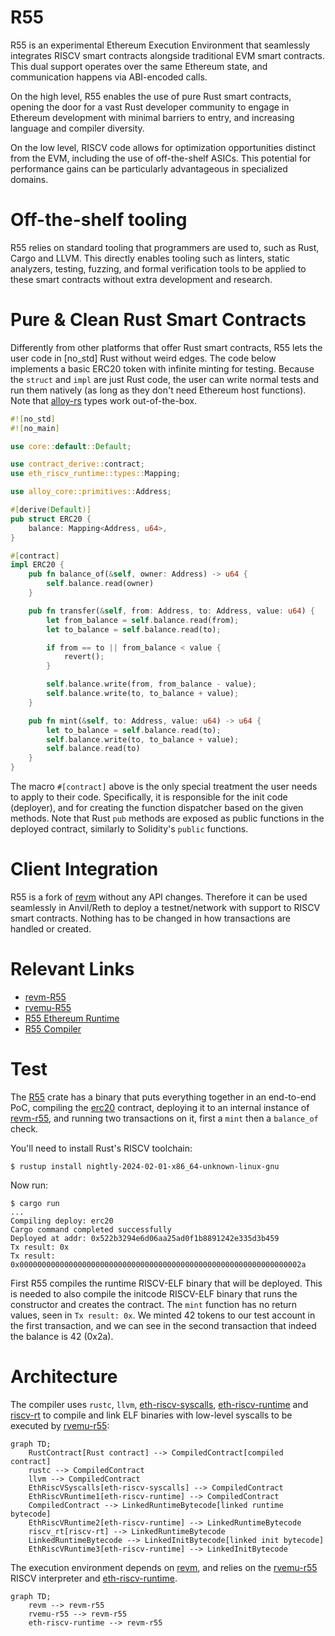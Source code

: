 # R55

R55 is an experimental Ethereum Execution Environment that seamlessly
integrates RISCV smart contracts alongside traditional EVM smart contracts.
This dual support operates over the same Ethereum state, and communication
happens via ABI-encoded calls.

On the high level, R55 enables the use of pure Rust smart contracts, opening
the door for a vast Rust developer community to engage in Ethereum development
with minimal barriers to entry, and increasing language and compiler diversity.

On the low level, RISCV code allows for optimization opportunities distinct
from the EVM, including the use of off-the-shelf ASICs. This potential for
performance gains can be particularly advantageous in specialized domains.

# Off-the-shelf tooling

R55 relies on standard tooling that programmers are used to, such as Rust,
Cargo and LLVM. This directly enables tooling such as linters, static
analyzers, testing, fuzzing, and formal verification tools to be applied to
these smart contracts without extra development and research.

# Pure & Clean Rust Smart Contracts

Differently from other platforms that offer Rust smart contracts, R55 lets the
user code in [no\_std] Rust without weird edges. The code below implements a
basic ERC20 token with infinite minting for testing.
Because the `struct` and `impl` are just Rust code, the user can write normal
tests and run them natively (as long as they don't need Ethereum host
functions).  Note that [alloy-rs](https://github.com/alloy-rs/) types work
out-of-the-box.

```rust
#![no_std]
#![no_main]

use core::default::Default;

use contract_derive::contract;
use eth_riscv_runtime::types::Mapping;

use alloy_core::primitives::Address;

#[derive(Default)]
pub struct ERC20 {
    balance: Mapping<Address, u64>,
}

#[contract]
impl ERC20 {
    pub fn balance_of(&self, owner: Address) -> u64 {
        self.balance.read(owner)
    }

    pub fn transfer(&self, from: Address, to: Address, value: u64) {
        let from_balance = self.balance.read(from);
        let to_balance = self.balance.read(to);

        if from == to || from_balance < value {
            revert();
        }

        self.balance.write(from, from_balance - value);
        self.balance.write(to, to_balance + value);
    }

    pub fn mint(&self, to: Address, value: u64) -> u64 {
        let to_balance = self.balance.read(to);
        self.balance.write(to, to_balance + value);
        self.balance.read(to)
    }
}
```

The macro `#[contract]` above is the only special treatment the user needs to
apply to their code. Specifically, it is responsible for the init code
(deployer), and for creating the function dispatcher based on the given
methods.
Note that Rust `pub` methods are exposed as public functions in the deployed
contract, similarly to Solidity's `public` functions.

# Client Integration

R55 is a fork of [revm](https://github.com/bluealloy/revm) without any API
changes.  Therefore it can be used seamlessly in Anvil/Reth to deploy a
testnet/network with support to RISCV smart contracts.
Nothing has to be changed in how transactions are handled or created.

# Relevant Links

- [revm-R55](https://github.com/r0qs/revm)
- [rvemu-R55](https://github.com/lvella/rvemu)
- [R55 Ethereum Runtime](https://github.com/leonardoalt/r55/tree/main/eth-riscv-runtime)
- [R55 Compiler](https://github.com/leonardoalt/r55/tree/main/r55)

# Test

The [R55](https://github.com/leonardoalt/r55/tree/main/r55) crate has a binary
that puts everything together in an end-to-end PoC, compiling the
[erc20](https://github.com/leonardoalt/r55/tree/main/erc20) contract, deploying
it to an internal instance of [revm-r55](https://github.com/r0qs/revm), and
running two transactions on it, first a `mint` then a `balance_of` check.

You'll need to install Rust's RISCV toolchain:

```console
$ rustup install nightly-2024-02-01-x86_64-unknown-linux-gnu  
```

Now run:

```console
$ cargo run
...
Compiling deploy: erc20
Cargo command completed successfully
Deployed at addr: 0x522b3294e6d06aa25ad0f1b8891242e335d3b459
Tx result: 0x
Tx result: 0x000000000000000000000000000000000000000000000000000000000000002a
```

First R55 compiles the runtime RISCV-ELF binary that will be deployed. This is
needed to also compile the initcode RISCV-ELF binary that runs the constructor
and creates the contract.
The `mint` function has no return values, seen in `Tx result: 0x`. We minted 42
tokens to our test account in the first transaction, and we can see in the
second transaction that indeed the balance is 42 (0x2a).

# Architecture

The compiler uses `rustc`, `llvm`,
[eth-riscv-syscalls](https://github.com/leonardoalt/r55/tree/main/eth-riscv-syscalls),
[eth-riscv-runtime](https://github.com/leonardoalt/r55/tree/main/eth-riscv-runtime)
and [riscv-rt](https://github.com/rust-embedded/riscv/tree/master/riscv-rt) to
compile and link ELF binaries with low-level syscalls to be executed by
[rvemu-r55](https://github.com/lvella/rvemu):

```mermaid
graph TD;
    RustContract[Rust contract] --> CompiledContract[compiled contract]
    rustc --> CompiledContract
    llvm --> CompiledContract
    EthRiscVSyscalls[eth-riscv-syscalls] --> CompiledContract
    EthRiscVRuntime1[eth-riscv-runtime] --> CompiledContract
    CompiledContract --> LinkedRuntimeBytecode[linked runtime bytecode]
    EthRiscVRuntime2[eth-riscv-runtime] --> LinkedRuntimeBytecode
    riscv_rt[riscv-rt] --> LinkedRuntimeBytecode
    LinkedRuntimeBytecode --> LinkedInitBytecode[linked init bytecode]
    EthRiscVRuntime3[eth-riscv-runtime] --> LinkedInitBytecode
```

The execution environment depends on [revm](https://github.com/bluealloy/revm),
and relies on the [rvemu-r55](https://github.com/lvella/rvemu) RISCV
interpreter and
[eth-riscv-runtime](https://github.com/leonardoalt/r55/tree/main/eth-riscv-runtime).

```mermaid
graph TD;
    revm --> revm-r55
    rvemu-r55 --> revm-r55
    eth-riscv-runtime --> revm-r55
```
